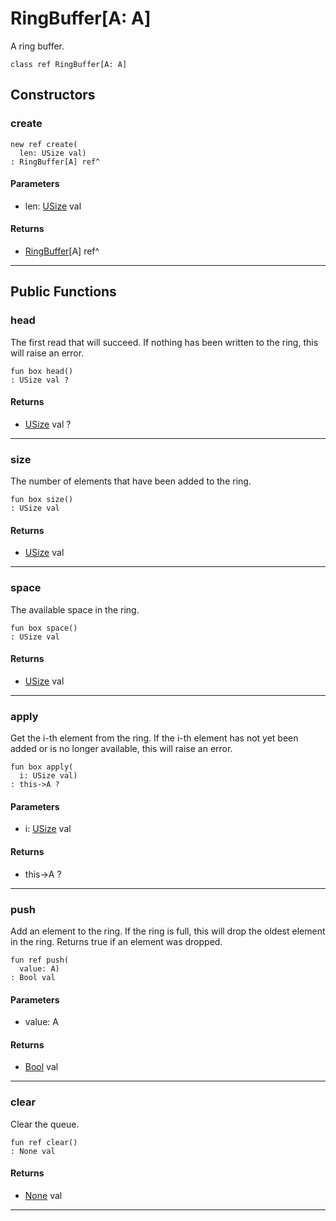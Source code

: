 # RingBuffer\[A: A\]

A ring buffer.


```pony
class ref RingBuffer[A: A]
```

## Constructors

### create

```pony
new ref create(
  len: USize val)
: RingBuffer[A] ref^
```
#### Parameters

*   len: [USize](builtin-USize) val

#### Returns

* [RingBuffer](collections-RingBuffer)\[A\] ref^

---

## Public Functions

### head

The first read that will succeed. If nothing has been written to the ring,
this will raise an error.


```pony
fun box head()
: USize val ?
```

#### Returns

* [USize](builtin-USize) val ?

---

### size

The number of elements that have been added to the ring.


```pony
fun box size()
: USize val
```

#### Returns

* [USize](builtin-USize) val

---

### space

The available space in the ring.


```pony
fun box space()
: USize val
```

#### Returns

* [USize](builtin-USize) val

---

### apply

Get the i-th element from the ring. If the i-th element has not yet been
added or is no longer available, this will raise an error.


```pony
fun box apply(
  i: USize val)
: this->A ?
```
#### Parameters

*   i: [USize](builtin-USize) val

#### Returns

* this->A ?

---

### push

Add an element to the ring. If the ring is full, this will drop the oldest
element in the ring. Returns true if an element was dropped.


```pony
fun ref push(
  value: A)
: Bool val
```
#### Parameters

*   value: A

#### Returns

* [Bool](builtin-Bool) val

---

### clear

Clear the queue.


```pony
fun ref clear()
: None val
```

#### Returns

* [None](builtin-None) val

---

